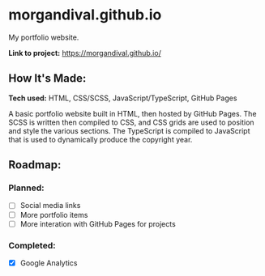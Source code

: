 # morgandival.github.io
My portfolio website.

**Link to project:** https://morgandival.github.io/

## How It's Made:

**Tech used:** HTML, CSS/SCSS, JavaScript/TypeScript, GitHub Pages

A basic portfolio website built in HTML, then hosted by GitHub Pages. The SCSS is written then compiled to CSS, and CSS grids are used to position and style the various sections. The TypeScript is compiled to JavaScript that is used to dynamically produce the copyright year.

## Roadmap:

### Planned:
- [ ] Social media links
- [ ] More portfolio items
- [ ] More interation with GitHub Pages for projects

### Completed:
- [x] Google Analytics
